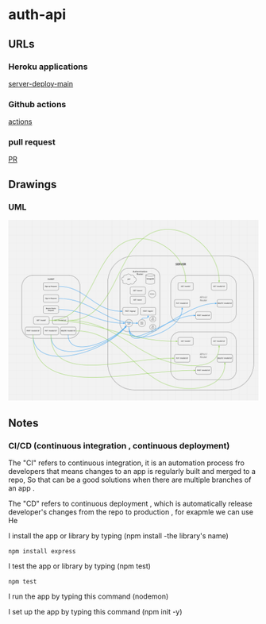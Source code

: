 # auth-api

## URLs

### Heroku applications

[server-deploy-main](https://auth-api-new.herokuapp.com/)

### Github actions

[actions](https://github.com/DinaSami/auth-api0/actions/new)

### pull request

[PR](https://github.com/DinaSami/auth-api0/pulls)

## Drawings

### UML  

![preview](./auth-api-UML.png)

## Notes

### CI/CD (continuous integration , continuous deployment)

The "CI" refers to continuous integration, it is an automation process fro developers that means changes to an app is regularly built and merged to a repo, So that can be a good solutions when there are multiple branches of an app .

The "CD"  refers to continuous deployment , which is automatically release developer's changes from the repo to production , for exapmle we can use He

I install the app or library by typing (npm install -the library's name)

```
npm install express
```

I test the app or library by typing (npm test)

```
npm test 
```

I run the app by typing this command (nodemon)

I set up the app by typing this command (npm init -y)

